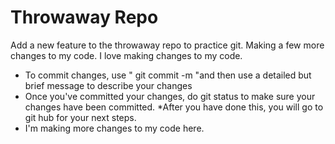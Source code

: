 # Throwaway Repo

Add a new feature to the throwaway repo to practice git.
Making a few more changes to my code.
I love making changes to my code.

* To commit changes, use " git commit -m "and then use a detailed but brief message to describe your changes
* Once you've committed your changes, do git status to make sure your changes have been committed.
*After you have done this, you will go to git hub for your next steps.
* I'm making more changes to my code here.
